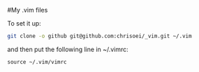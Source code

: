 #My .vim files

To set it up:

```bash
git clone -o github git@github.com:chrisoei/_vim.git ~/.vim
```

and then put the following line in ~/.vimrc:

```
source ~/.vim/vimrc
```

